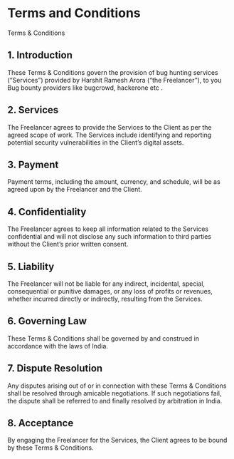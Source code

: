 # Terms and Conditions

Terms & Conditions
## 1. Introduction
These Terms & Conditions govern the provision of bug hunting services (“Services”) provided by Harshit Ramesh Arora (“the Freelancer”), to you Bug bounty providers like bugcrowd, hackerone etc .

## 2. Services
The Freelancer agrees to provide the Services to the Client as per the agreed scope of work. The Services include identifying and reporting potential security vulnerabilities in the Client’s digital assets.

## 3. Payment
Payment terms, including the amount, currency, and schedule, will be as agreed upon by the Freelancer and the Client.

## 4. Confidentiality
The Freelancer agrees to keep all information related to the Services confidential and will not disclose any such information to third parties without the Client’s prior written consent.

## 5. Liability
The Freelancer will not be liable for any indirect, incidental, special, consequential or punitive damages, or any loss of profits or revenues, whether incurred directly or indirectly, resulting from the Services.

## 6. Governing Law
These Terms & Conditions shall be governed by and construed in accordance with the laws of India.

## 7. Dispute Resolution
Any disputes arising out of or in connection with these Terms & Conditions shall be resolved through amicable negotiations. If such negotiations fail, the dispute shall be referred to and finally resolved by arbitration in India.

## 8. Acceptance
By engaging the Freelancer for the Services, the Client agrees to be bound by these Terms & Conditions.
